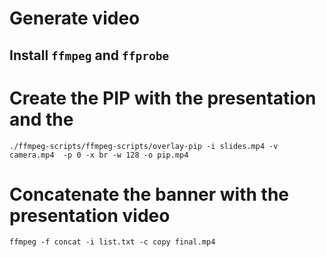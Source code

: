 # Generate video
## Install `ffmpeg` and `ffprobe`

# Create the PIP with the presentation and the 
`./ffmpeg-scripts/ffmpeg-scripts/overlay-pip -i slides.mp4 -v camera.mp4  -p 0 -x br -w 128 -o pip.mp4`

# Concatenate the banner with the presentation video
`ffmpeg -f concat -i list.txt -c copy final.mp4`
